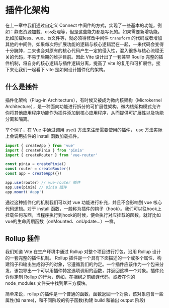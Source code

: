 # 插件化架构
在上一章中我们通过自定义 Connect 中间件的方式，实现了一些基本的功能，例如：静态资源加载、css处理等，但是这些能力都是写死的。如果需要新增功能，比如加载less、vue、ts文件等，就必须得修改中间件 `transform` 的代码或者增加其他的中间件，如果每次将扩展功能的逻辑与核心逻辑混在一起，一来代码会变得十分臃肿，二来也会对原有的核心代码产生一定的侵入性，混入很多与核心流程无关的代码，不易于后期的维护目前。因此 Vite 设计出了一套兼容 Roullp 完整的插件机制，将自身的核心逻辑与插件逻辑分离，提高了 vite 的复用和可扩展性。接下来让我们一起看下 vite 是如何设计插件化的架构。
<center>
  <ZoomImg src="../../../../public/images/node/static04.png" />
</center>

## 什么是插件
插件化架构（Plug-in Architecture），有时候又被成为微内核架构（Microkernel Architecture），是一种面向功能进行拆分的可扩展性架构。微内核架构模式允许你将其他应用程序功能作为插件添加到核心应用程序，从而提供可扩展性以及功能分离和隔离。

举个例子，在 Vue 中通过调用 use() 方法来注册需要使用的插件， use 方法实际上会调用插件的 install 函数加载插件。
```js
import { createApp } from 'vue'
import { createPinia } from 'pinia'
import { createRouter } from 'vue-router'

const pinia = createPinia()
const router = createRouter()
const app = createApp({})

app.use(router) // vue-router 插件
app.use(pinia) // pinia 插件
app.mount('#app')
```
通过这种插件化的机制我们可以对 vue 功能进行补充，并且不会影响到 vue 核心代码逻辑。对于 install 函数，一般称为插件的钩子（hook）。我们可以往hook上挂载任何东西，当程序执行到hook的时候，便会执行对应挂载的函数，就好比如vue的生命周期函数（onMounted、onUpdate...）一样。
## Rollup 插件
我们知道 Vite 在生产环境中通过 Rollup 对整个项目进行打包，沿用 Rollup 设计的一套完整的插件机制。 Rollup 插件是一个具有下面描述的一个或多个属性、构建钩子和输出生成钩子的对象，它遵循我们的约定。一个插件应该作为一个包来分发，该包导出一个可以用插件特定选项调用的函数，并返回这样一个对象。插件允许你定制 Rollup 的行为，例如，在捆绑之前编译代码，或者在你的 node_modules 文件夹中找到第三方模块。

简单来说，rollup 的插件是一个普通的函数，函数返回一个对象，该对象包含一些属性(如 name)，和不同阶段的钩子函数(构建 build 和输出 output 阶段)